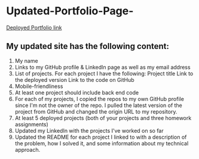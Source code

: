 # Updated-Portfolio-Page-

[Deployed Portfolio link](https://ekhin.github.io/Updated-Portfolio-Page-/)

## My updated site has the following content:

1. My name
2. Links to my GitHub profile & LinkedIn page as well as my email address
3. List of projects. For each project I have the following:
    Project title
    Link to the deployed version
    Link to the code on GitHub
4. Mobile-friendliness
5. At least one project should include back end code
6. For each of my projects, I copied the repos to my own GitHub profile since I'm not the owner of the repo. I pulled the latest version of the project from GitHub and changed the origin URL to my repository.
7. At least 5 deployed projects (both of your projects and three homework assignments)
8. Updated my LinkedIn with the projects I've worked on so far
9. Updated the README for each project I linked to with a description of the problem, how I solved it, and some information about my technical approach.